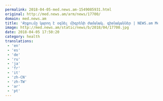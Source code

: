 ```yaml
---
permalink: 2018-04-05-med.news.am-1549085931.html
original: http://med.news.am/arm/news/17700/
domain: med.news.am
title: 'Քրքումը կարող է օգնել միգրենի ժամանակ. գիտնականներ | NEWS.am Medicine - Ամենը առողջության եւ բժշկության մասին '
image: http://med.news.am/static/news/b/2018/04/17700.jpg
date: 2018-04-05 17:50:20
category: health
translations: 
 - 'en'
 - 'es'
 - 'de'
 - 'ru'
 - 'ja'
 - 'fr'
 - 'it'
 - 'zh-CN'
 - 'zh-TW'
 - 'ar'
 - 'pt'
---
```


